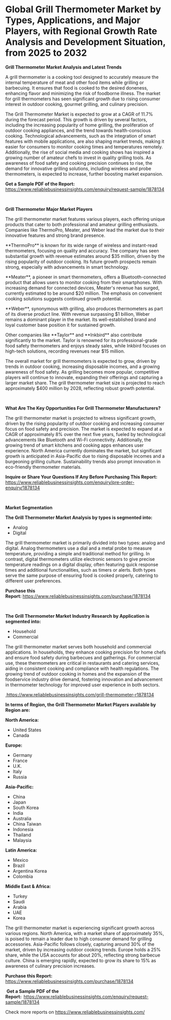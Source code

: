 <p><h1>Global Grill Thermometer Market by Types, Applications, and Major Players, with Regional Growth Rate Analysis and Development Situation, from 2025 to 2032</h1></p><p><strong>Grill Thermometer Market Analysis and Latest Trends</strong></p>
<p><p>A grill thermometer is a cooking tool designed to accurately measure the internal temperature of meat and other food items while grilling or barbecuing. It ensures that food is cooked to the desired doneness, enhancing flavor and minimizing the risk of foodborne illness. The market for grill thermometers has seen significant growth due to rising consumer interest in outdoor cooking, gourmet grilling, and culinary precision.</p><p>The Grill Thermometer Market is expected to grow at a CAGR of 11.7% during the forecast period. This growth is driven by several factors, including the increasing popularity of home grilling, the proliferation of outdoor cooking appliances, and the trend towards health-conscious cooking. Technological advancements, such as the integration of smart features with mobile applications, are also shaping market trends, making it easier for consumers to monitor cooking times and temperatures remotely. Additionally, the rise of social media and cooking shows has inspired a growing number of amateur chefs to invest in quality grilling tools. As awareness of food safety and cooking precision continues to rise, the demand for innovative grilling solutions, including wireless and probe thermometers, is expected to increase, further boosting market expansion.</p></p>
<p><strong>Get a Sample PDF of the Report:&nbsp;</strong> <a href="https://www.reliablebusinessinsights.com/enquiry/request-sample/1878134?utm_campaign=3050&utm_medium=2&utm_source=Github&utm_content=ia&utm_term=05042025&utm_id=grill-thermometer">https://www.reliablebusinessinsights.com/enquiry/request-sample/1878134</a></p>
<p>&nbsp;</p>
<p><strong>Grill Thermometer Major Market Players</strong></p>
<p><p>The grill thermometer market features various players, each offering unique products that cater to both professional and amateur grilling enthusiasts. Companies like ThermoPro, Meater, and Weber lead the market due to their innovative features and strong brand presence.</p><p>**ThermoPro** is known for its wide range of wireless and instant-read thermometers, focusing on quality and accuracy. The company has seen substantial growth with revenue estimates around $35 million, driven by the rising popularity of outdoor cooking. Its future growth prospects remain strong, especially with advancements in smart technology.</p><p>**Meater**, a pioneer in smart thermometers, offers a Bluetooth-connected product that allows users to monitor cooking from their smartphones. With increasing demand for connected devices, Meater's revenue has surged, currently estimated to be around $20 million. The emphasis on convenient cooking solutions suggests continued growth potential.</p><p>**Weber**, synonymous with grilling, also produces thermometers as part of its diverse product line. With revenue surpassing $1 billion, Weber remains a dominant player in the market. Its well-established brand and loyal customer base position it for sustained growth.</p><p>Other companies like **Taylor** and **Inkbird** also contribute significantly to the market. Taylor is renowned for its professional-grade food safety thermometers and enjoys steady sales, while Inkbird focuses on high-tech solutions, recording revenues near $15 million.</p><p>The overall market for grill thermometers is expected to grow, driven by trends in outdoor cooking, increasing disposable incomes, and a growing awareness of food safety. As grilling becomes more popular, competitive players will continue to innovate, expanding their offerings and capturing a larger market share. The grill thermometer market size is projected to reach approximately $400 million by 2028, reflecting robust growth potential.</p></p>
<p>&nbsp;</p>
<p><strong>What Are The Key Opportunities For Grill Thermometer Manufacturers?</strong></p>
<p><p>The grill thermometer market is projected to witness significant growth, driven by the rising popularity of outdoor cooking and increasing consumer focus on food safety and precision. The market is expected to expand at a CAGR of approximately 8% over the next five years, fueled by technological advancements like Bluetooth and Wi-Fi connectivity. Additionally, the growing trend of smart kitchens and cooking apps enhances user experience. North America currently dominates the market, but significant growth is anticipated in Asia-Pacific due to rising disposable incomes and a burgeoning grilling culture. Sustainability trends also prompt innovation in eco-friendly thermometer materials.</p></p>
<p><strong>Inquire or Share Your Questions If Any Before Purchasing This Report:</strong> <a href="https://www.reliablebusinessinsights.com/enquiry/pre-order-enquiry/1878134?utm_campaign=3050&utm_medium=2&utm_source=Github&utm_content=ia&utm_term=05042025&utm_id=grill-thermometer">https://www.reliablebusinessinsights.com/enquiry/pre-order-enquiry/1878134</a></p>
<p>&nbsp;</p>
<p><strong>Market Segmentation</strong></p>
<p><strong>The Grill Thermometer Market Analysis by types is segmented into:</strong></p>
<p><ul><li>Analog</li><li>Digital</li></ul></p>
<p><p>The grill thermometer market is primarily divided into two types: analog and digital. Analog thermometers use a dial and a metal probe to measure temperature, providing a simple and traditional method for grilling. In contrast, digital thermometers utilize electronic sensors to give precise temperature readings on a digital display, often featuring quick response times and additional functionalities, such as timers or alerts. Both types serve the same purpose of ensuring food is cooked properly, catering to different user preferences.</p></p>
<p><strong>Purchase this Report:&nbsp;</strong><a href="https://www.reliablebusinessinsights.com/purchase/1878134?utm_campaign=3050&utm_medium=2&utm_source=Github&utm_content=ia&utm_term=05042025&utm_id=grill-thermometer">https://www.reliablebusinessinsights.com/purchase/1878134</a></p>
<p>&nbsp;</p>
<p><strong>The Grill Thermometer Market Industry Research by Application is segmented into:</strong></p>
<p><ul><li>Household</li><li>Commercial</li></ul></p>
<p><p>The grill thermometer market serves both household and commercial applications. In households, they enhance cooking precision for home chefs and ensure food safety during barbecues and gatherings. For commercial use, these thermometers are critical in restaurants and catering services, aiding in consistent cooking and compliance with health regulations. The growing trend of outdoor cooking in homes and the expansion of the foodservice industry drive demand, fostering innovation and advancement in thermometer technology for improved user experience in both sectors.</p></p>
<p><a href="https://www.reliablebusinessinsights.com/grill-thermometer-r1878134?utm_campaign=3050&utm_medium=2&utm_source=Github&utm_content=ia&utm_term=05042025&utm_id=grill-thermometer">&nbsp;https://www.reliablebusinessinsights.com/grill-thermometer-r1878134</a></p>
<p><strong>In terms of Region, the Grill Thermometer Market Players available by Region are:</strong></p>
<p>
    <p> <strong> North America: </strong>
        <ul>
            <li>United States</li>
            <li>Canada</li>
        </ul>
        </p> 
    <p> <strong> Europe: </strong>
        <ul>
            <li>Germany</li>
            <li>France</li>
            <li>U.K.</li>
            <li>Italy</li>
            <li>Russia</li>
        </ul>
        </p> 
    <p> <strong> Asia-Pacific: </strong>
        <ul>
            <li>China</li>
            <li>Japan</li>
            <li>South Korea</li>
            <li>India</li>
            <li>Australia</li>
            <li>China Taiwan</li>
            <li>Indonesia</li>
            <li>Thailand</li>
            <li>Malaysia</li>
        </ul>
        </p> 
    <p> <strong> Latin America: </strong>
        <ul>
            <li>Mexico</li>
            <li>Brazil</li>
            <li>Argentina Korea</li>
            <li>Colombia</li>
        </ul>
        </p> 
    <p> <strong> Middle East & Africa: </strong>
        <ul>
            <li>Turkey</li>
            <li>Saudi</li>
            <li>Arabia</li>
            <li>UAE</li>
            <li>Korea</li>
        </ul>
    </p>
    </p>
<p><p>The grill thermometer market is experiencing significant growth across various regions. North America, with a market share of approximately 35%, is poised to remain a leader due to high consumer demand for grilling accessories. Asia-Pacific follows closely, capturing around 30% of the market, driven by increasing outdoor cooking trends. Europe holds a 25% share, while the USA accounts for about 20%, reflecting strong barbecue culture. China is emerging rapidly, expected to grow its share to 15% as awareness of culinary precision increases.</p></p>
<p><strong>Purchase this Report: </strong><a href="https://www.reliablebusinessinsights.com/purchase/1878134?utm_campaign=3050&utm_medium=2&utm_source=Github&utm_content=ia&utm_term=05042025&utm_id=grill-thermometer">https://www.reliablebusinessinsights.com/purchase/1878134</a></p>
<p>&nbsp;<strong>Get a Sample PDF of the Report:&nbsp;&nbsp;</strong><a href="https://www.reliablebusinessinsights.com/enquiry/request-sample/1878134?utm_campaign=3050&utm_medium=2&utm_source=Github&utm_content=ia&utm_term=05042025&utm_id=grill-thermometer">https://www.reliablebusinessinsights.com/enquiry/request-sample/1878134</a></p>
<p><strong></strong></p>
<p>Check more reports on <a href="https://www.reliablebusinessinsights.com/?utm_campaign=3050&utm_medium=2&utm_source=Github&utm_content=ia&utm_term=05042025&utm_id=grill-thermometer">https://www.reliablebusinessinsights.com/</a></p>